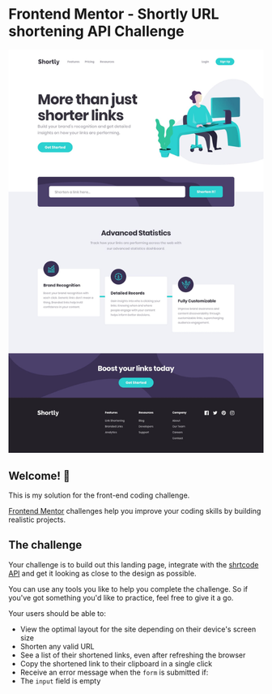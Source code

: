 # Frontend Mentor - Shortly URL shortening API Challenge

![Design preview for the Shortly URL shortening API coding challenge](./design/desktop-design.jpg)

## Welcome! 👋

This is my solution for the front-end coding challenge.

[Frontend Mentor](https://www.frontendmentor.io) challenges help you improve your coding skills by building realistic projects.

## The challenge

Your challenge is to build out this landing page, integrate with the [shrtcode API](https://app.shrtco.de/) and get it looking as close to the design as possible.

You can use any tools you like to help you complete the challenge. So if you've got something you'd like to practice, feel free to give it a go.

Your users should be able to:

- View the optimal layout for the site depending on their device's screen size
- Shorten any valid URL
- See a list of their shortened links, even after refreshing the browser
- Copy the shortened link to their clipboard in a single click
- Receive an error message when the `form` is submitted if:
- The `input` field is empty

